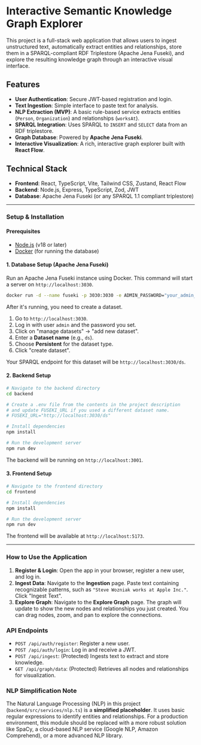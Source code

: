 # Interactive Semantic Knowledge Graph Explorer

This project is a full-stack web application that allows users to ingest unstructured text, automatically extract entities and relationships, store them in a SPARQL-compliant RDF Triplestore (Apache Jena Fuseki), and explore the resulting knowledge graph through an interactive visual interface.

## Features

-   **User Authentication**: Secure JWT-based registration and login.
-   **Text Ingestion**: Simple interface to paste text for analysis.
-   **NLP Extraction (MVP)**: A basic rule-based service extracts entities (`Person`, `Organization`) and relationships (`worksAt`).
-   **SPARQL Integration**: Uses SPARQL to `INSERT` and `SELECT` data from an RDF triplestore.
-   **Graph Database**: Powered by **Apache Jena Fuseki**.
-   **Interactive Visualization**: A rich, interactive graph explorer built with **React Flow**.

## Technical Stack

-   **Frontend**: React, TypeScript, Vite, Tailwind CSS, Zustand, React Flow
-   **Backend**: Node.js, Express, TypeScript, Zod, JWT
-   **Database**: Apache Jena Fuseki (or any SPARQL 1.1 compliant triplestore)

---

### Setup & Installation

#### Prerequisites

-   [Node.js](https://nodejs.org/) (v18 or later)
-   [Docker](https://www.docker.com/) (for running the database)

#### 1. Database Setup (Apache Jena Fuseki)

Run an Apache Jena Fuseki instance using Docker. This command will start a server on `http://localhost:3030`.

```bash
docker run -d --name fuseki -p 3030:3030 -e ADMIN_PASSWORD="your_admin_password" stain/jena-fuseki
```

After it's running, you need to create a dataset.
1.  Go to `http://localhost:3030`.
2.  Log in with user `admin` and the password you set.
3.  Click on "manage datasets" -> "add new dataset".
4.  Enter a **Dataset name** (e.g., `ds`).
5.  Choose **Persistent** for the dataset type.
6.  Click "create dataset".

Your SPARQL endpoint for this dataset will be `http://localhost:3030/ds`.

#### 2. Backend Setup

```bash
# Navigate to the backend directory
cd backend

# Create a .env file from the contents in the project description
# and update FUSEKI_URL if you used a different dataset name.
# FUSEKI_URL="http://localhost:3030/ds"

# Install dependencies
npm install

# Run the development server
npm run dev
```
The backend will be running on `http://localhost:3001`.

#### 3. Frontend Setup

```bash
# Navigate to the frontend directory
cd frontend

# Install dependencies
npm install

# Run the development server
npm run dev
```
The frontend will be available at `http://localhost:5173`.

---

### How to Use the Application

1.  **Register & Login**: Open the app in your browser, register a new user, and log in.
2.  **Ingest Data**: Navigate to the **Ingestion** page. Paste text containing recognizable patterns, such as `"Steve Wozniak works at Apple Inc."`. Click "Ingest Text".
3.  **Explore Graph**: Navigate to the **Explore Graph** page. The graph will update to show the new nodes and relationships you just created. You can drag nodes, zoom, and pan to explore the connections.

### API Endpoints

-   `POST /api/auth/register`: Register a new user.
-   `POST /api/auth/login`: Log in and receive a JWT.
-   `POST /api/ingest`: (Protected) Ingests text to extract and store knowledge.
-   `GET /api/graph/data`: (Protected) Retrieves all nodes and relationships for visualization.

### NLP Simplification Note

The Natural Language Processing (NLP) in this project (`backend/src/services/nlp.ts`) is a **simplified placeholder**. It uses basic regular expressions to identify entities and relationships. For a production environment, this module should be replaced with a more robust solution like SpaCy, a cloud-based NLP service (Google NLP, Amazon Comprehend), or a more advanced NLP library.